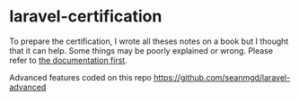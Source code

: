 # laravel-certification
To prepare the certification, I wrote all theses notes on a book but I thought that it can help. 
Some things may be poorly explained or wrong. Please refer to [the documentation first](https://laravel.com/docs/6.x).

Advanced features coded on this repo https://github.com/seanmgd/laravel-advanced